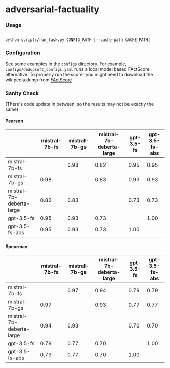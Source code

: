 # adversarial-factuality

### Usage

```shellscript

python scripts/run_task.py CONFIG_PATH [--cache-path CACHE_PATH]
```


### Configuration


See some examples in the `configs` directory. For example, `configs/dedupsoft_configs.yaml` runs a local model based FActScore alternative. To properly run the scorer you might need to download the wikipedia dump from [FActScore](https://github.com/shmsw25/FActScore)


### Sanity Check

(There's code update in between, so the results may not be exactly the same)

#### Pearson

| |mistral-7b-fs|mistral-7b-gs|mistral-7b-deberta-large|gpt-3.5-fs|gpt-3.5-fs-abs|
|---|---|---|---|---|---|
|mistral-7b-fs| |0.98|0.82|0.95|0.95|
|mistral-7b-gs|0.98| |0.83|0.93|0.93|
|mistral-7b-deberta-large|0.82|0.83| |0.73|0.73|
|gpt-3.5-fs|0.95|0.93|0.73| |1.00|
|gpt-3.5-fs-abs|0.95|0.93|0.73|1.00| |


#### Spearman

| |mistral-7b-fs|mistral-7b-gs|mistral-7b-deberta-large|gpt-3.5-fs|gpt-3.5-fs-abs|
|---|---|---|---|---|---|
|mistral-7b-fs| |0.97|0.94|0.79|0.79|
|mistral-7b-gs|0.97| |0.93|0.77|0.77|
|mistral-7b-deberta-large|0.94|0.93| |0.70|0.70|
|gpt-3.5-fs|0.79|0.77|0.70| |1.00|
|gpt-3.5-fs-abs|0.79|0.77|0.70|1.00| |

